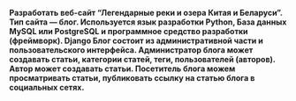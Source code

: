   **Разработать веб-сайт “Легендарные реки и озера Китая и Беларуси”. Тип сайта  —  блог. Используется язык разработки Python, База данных MySQL или PostgreSQL и программное средство разработки (фреймворк). Django Блог состоит из административной  части и пользовательского интерфейса. Администратор блога может создавать статьи, категории статей, теги, пользователей (авторов). Автор  может создавать  статьи.  Посетитель  блога  можем просматривать статьи, публиковать ссылку на статью блога в социальных сетях.**